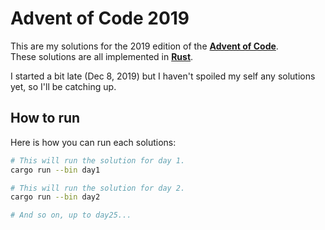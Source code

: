 Advent of Code 2019
===================

This are my solutions for the 2019 edition of the [**Advent of Code**](https://adventofcode.com).  
These solutions are all implemented in [**Rust**](https://rust-lang.org).  

I started a bit late (Dec 8, 2019) but I haven't spoiled my self any solutions yet, so I'll be catching up.  

How to run
----------

Here is how you can run each solutions:

```bash
# This will run the solution for day 1.
cargo run --bin day1

# This will run the solution for day 2.
cargo run --bin day2

# And so on, up to day25...
```
